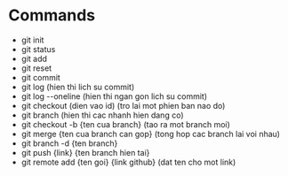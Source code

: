 # Commands
- git init
- git status
- git add
- git reset
- git commit 
- git log (hien thi lich su commit)
- git log --oneline (hien thi ngan gon lich su commit)
- git checkout (dien vao id) (tro lai mot phien ban nao do)
- git branch (hien thi cac nhanh hien dang co)
- git checkout -b {ten cua branch} (tao ra mot branch moi)
- git merge {ten cua branch can gop} (tong hop cac branch lai voi nhau)
- git branch -d {ten branch}
- git push {link} {ten branch hien tai}
- git remote add {ten goi} {link github} (dat ten cho mot link)
